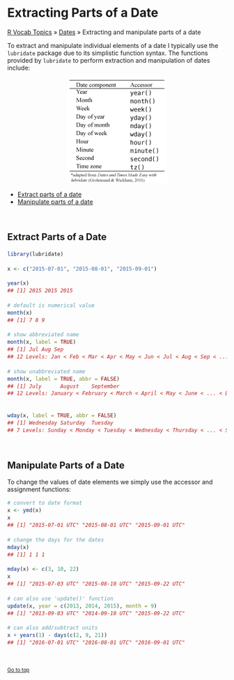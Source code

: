 # Extracting Parts of a Date

[R Vocab Topics](index) &#187; [Dates](dates) &#187; Extracting and manipulate parts of a date


To extract and manipulate individual elements of a date I typically use the `lubridate` package due to its simplistic function syntax.  The functions provided by `lubridate` to perform extraction and manipulation of dates include:

<center>
<img src="images/lubridate_accessors.png" alt="lubridate Accessor Functions">
</center> 

* <a href="#extract">Extract parts of a date</a>
* <a href="#manipulate">Manipulate parts of a date</a>

<br>

<a name="extract"></a>

## Extract Parts of a Date


```r
library(lubridate)

x <- c("2015-07-01", "2015-08-01", "2015-09-01")

year(x)
## [1] 2015 2015 2015

# default is numerical value
month(x)
## [1] 7 8 9

# show abbreviated name
month(x, label = TRUE)
## [1] Jul Aug Sep
## 12 Levels: Jan < Feb < Mar < Apr < May < Jun < Jul < Aug < Sep < ... < Dec

# show unabbreviated name
month(x, label = TRUE, abbr = FALSE)
## [1] July      August    September
## 12 Levels: January < February < March < April < May < June < ... < December


wday(x, label = TRUE, abbr = FALSE)
## [1] Wednesday Saturday  Tuesday  
## 7 Levels: Sunday < Monday < Tuesday < Wednesday < Thursday < ... < Saturday
```

<br>

<a name="manipulate"></a>

## Manipulate Parts of a Date
To change the values of date elements we simply use the accessor and assignment functions:

```r
# convert to date format
x <- ymd(x)
x
## [1] "2015-07-01 UTC" "2015-08-01 UTC" "2015-09-01 UTC"

# change the days for the dates
mday(x)
## [1] 1 1 1

mday(x) <- c(3, 10, 22)
x
## [1] "2015-07-03 UTC" "2015-08-10 UTC" "2015-09-22 UTC"

# can also use 'update()' function
update(x, year = c(2013, 2014, 2015), month = 9)
## [1] "2013-09-03 UTC" "2014-09-10 UTC" "2015-09-22 UTC"

# can also add/subtract units
x + years(1) - days(c(2, 9, 21))
## [1] "2016-07-01 UTC" "2016-08-01 UTC" "2016-09-01 UTC"
```


<br>

<small><a href="#">Go to top</a></small>
